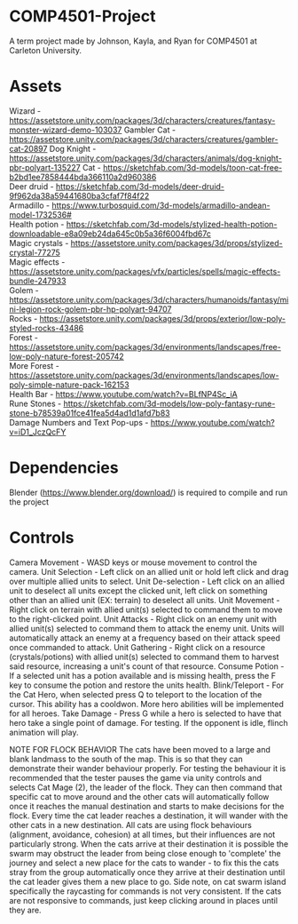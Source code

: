 # COMP4501-Project  
A term project made by Johnson, Kayla, and Ryan for COMP4501 at Carleton University.  
  
# Assets  
Wizard - https://assetstore.unity.com/packages/3d/characters/creatures/fantasy-monster-wizard-demo-103037
Gambler Cat - https://assetstore.unity.com/packages/3d/characters/creatures/gambler-cat-20897
Dog Knight - https://assetstore.unity.com/packages/3d/characters/animals/dog-knight-pbr-polyart-135227
Cat - https://sketchfab.com/3d-models/toon-cat-free-b2bd1ee7858444bda366110a2d960386  
Deer druid - https://sketchfab.com/3d-models/deer-druid-9f962da38a59441680ba3cfaf7f84f22  
Armadillo - https://www.turbosquid.com/3d-models/armadillo-andean-model-1732536#  
Health potion - https://sketchfab.com/3d-models/stylized-health-potion-downloadable-e8a09eb24da645c0b5a36f6004fbd67c  
Magic crystals - https://assetstore.unity.com/packages/3d/props/stylized-crystal-77275  
Magic effects - https://assetstore.unity.com/packages/vfx/particles/spells/magic-effects-bundle-247933  
Golem - https://assetstore.unity.com/packages/3d/characters/humanoids/fantasy/mini-legion-rock-golem-pbr-hp-polyart-94707  
Rocks - https://assetstore.unity.com/packages/3d/props/exterior/low-poly-styled-rocks-43486  
Forest - https://assetstore.unity.com/packages/3d/environments/landscapes/free-low-poly-nature-forest-205742  
More Forest - https://assetstore.unity.com/packages/3d/environments/landscapes/low-poly-simple-nature-pack-162153  
Health Bar - https://www.youtube.com/watch?v=BLfNP4Sc_iA  
Rune Stones - https://sketchfab.com/3d-models/low-poly-fantasy-rune-stone-b78539a01fce41fea5d4ad1d1afd7b83  
Damage Numbers and Text Pop-ups - https://www.youtube.com/watch?v=iD1_JczQcFY
  
# Dependencies  
Blender (https://www.blender.org/download/) is required to compile and run the project  

# Controls
Camera Movement - WASD keys or mouse movement to control the camera.
Unit Selection - Left click on an allied unit or hold left click and drag over multiple allied units to select.
Unit De-selection - Left click on an allied unit to deselect all units except the clicked unit, left click on something other than an allied unit (EX: terrain) to deselect all units.
Unit Movement - Right click on terrain with allied unit(s) selected to command them to move to the right-clicked point.
Unit Attacks - Right click on an enemy unit with allied unit(s) selected to command them to attack the enemy unit. Units will automatically attack an enemy at a frequency based on their attack speed once commanded to attack.
Unit Gathering - Right click on a resource (crystals/potions) with allied unit(s) selected to command them to harvest said resource, increasing a unit's count of that resource.
Consume Potion - If a selected unit has a potion available and is missing health, press the F key to consume the potion and restore the units health.
Blink/Teleport - For the Cat Hero, when selected press Q to teleport to the location of the cursor. This ability has a cooldwon. More hero abilities will be implemented for all heroes.
Take Damage - Press G while a hero is selected to have that hero take a single point of damage. For testing. If the opponent is idle, flinch animation will play.


NOTE FOR FLOCK BEHAVIOR
The cats have been moved to a large and blank landmass to the south of the map. This is so that they can demonstrate their wander behaviour properly. 
For testing the behaviour it is recommended that the tester pauses the game via unity controls and selects Cat Mage (2), the leader of the flock. 
They can then command that specific cat to move around and the other cats will automatically follow once it reaches the manual destination and starts to make decisions for the flock. 
Every time the cat leader reaches a destination, it will wander with the other cats in a new destination. 
All cats are using flock behaviours (alignment, avoidance, cohesion) at all times, but their influences are not particularly strong. 
When the cats arrive at their destination it is possible the swarm may obstruct the leader from being close enough to 'complete' the journey and select a new place for the cats to wander - 
to fix this the cats stray from the group automatically once they arrive at their destination until the cat leader gives them a new place to go. 
Side note, on cat swarm island specifically the raycasting for commands is not very consistent. If the cats are not responsive to commands, just keep clicking around in places until they are. 
